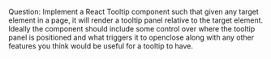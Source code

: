 
Question:
Implement a React Tooltip component such that given any target element in a page, it will render a tooltip panel relative to the target element. Ideally the component should include some control over where the tooltip panel is positioned and what triggers it to openclose along with any other features you think would be useful for a tooltip to have.